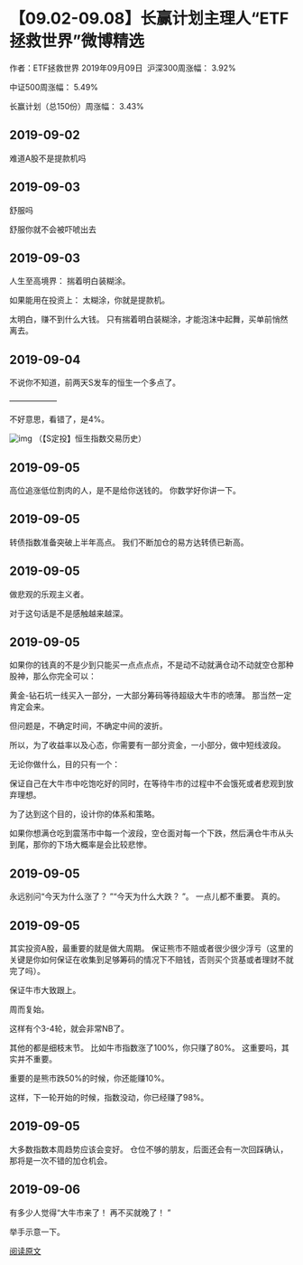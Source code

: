 
# 【09.02-09.08】长赢计划主理人“ETF拯救世界”微博精选
作者：ETF拯救世界
2019年09月09日
​ 
沪深300周涨幅： 3.92% 

中证500周涨幅： 5.49% 

长赢计划（总150份）周涨幅： 3.43%


## 2019-09-02

难道A股不是提款机吗 


## 2019-09-03

舒服吗

舒服你就不会被吓唬出去 


## 2019-09-03

人生至高境界： 
揣着明白装糊涂。 

如果能用在投资上： 
太糊涂，你就是提款机。 

太明白，赚不到什么大钱。 
只有揣着明白装糊涂，才能泡沫中起舞，买单前悄然离去。 


## 2019-09-04

不说你不知道，前两天S发车的恒生一个多点了。

——————

不好意思，看错了，是4%。 


![img](https://mmbiz.qpic.cn/mmbiz_png/gfQcuib1LFSVYuslZonpXegk5uAgMpPGujImC2jnQWKNwtT4AF524jbMr2PCsdMLJJLaCYrsmpJr6ibrK31p770Q/640?wx_fmt=png)
（【S定投】恒生指数交易历史） 

## 2019-09-05

高位追涨低位割肉的人，是不是给你送钱的。 
你数学好你讲一下。 


## 2019-09-05

转债指数准备突破上半年高点。 我们不断加仓的易方达转债已新高。 


## 2019-09-05

做悲观的乐观主义者。

对于这句话是不是感触越来越深。


## 2019-09-05

如果你的钱真的不是少到只能买一点点点点，不是动不动就满仓动不动就空仓那种股神，那么你完全可以： 

黄金-钻石坑一线买入一部分，一大部分筹码等待超级大牛市的喷薄。 那当然一定肯定会来。 

但问题是，不确定时间，不确定中间的波折。 

所以，为了收益率以及心态，你需要有一部分资金，一小部分，做中短线波段。 

无论你做什么，目的只有一个： 

保证自己在大牛市中吃饱吃好的同时，在等待牛市的过程中不会饿死或者悲观到放弃理想。 

为了达到这个目的，设计你的体系和策略。 

如果你想满仓吃到震荡市中每一个波段，空仓面对每一个下跌，然后满仓牛市从头到尾，那你的下场大概率是会比较悲惨。 


## 2019-09-05

永远别问“今天为什么涨了？ ”“今天为什么大跌？ ”。 
一点儿都不重要。 真的。


## 2019-09-05

其实投资A股，最重要的就是做大周期。 保证熊市不赔或者很少很少浮亏（这里的关键是你如何保证在收集到足够筹码的情况下不赔钱，否则买个货基或者理财不就完了吗）。 

保证牛市大致跟上。 

周而复始。 

这样有个3-4轮，就会非常NB了。 

其他的都是细枝末节。 比如牛市指数涨了100%，你只赚了80%。 这重要吗，其实并不重要。 

重要的是熊市跌50%的时候，你还能赚10%。 

这样，下一轮开始的时候，指数没动，你已经赚了98%。


## 2019-09-05

大多数指数本周趋势应该会变好。 仓位不够的朋友，后面还会有一次回踩确认，那将是一次不错的加仓机会。 


## 2019-09-06

有多少人觉得“大牛市来了！ 再不买就晚了！ ”

举手示意一下。 

[阅读原文](https://content.qieman.com/items/334?srcUid=1266586)
